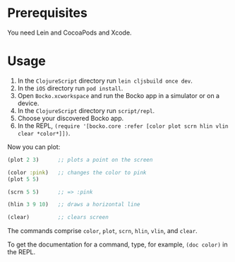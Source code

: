 # Prerequisites

You need Lein and CocoaPods and Xcode.

# Usage

1. In the `ClojureScript` directory run `lein cljsbuild once dev`.
2. In the `iOS` directory run `pod install`.
3. Open `Bocko.xcworkspace` and run the Bocko app in a simulator or on a device.
4. In the `ClojureScript` directory run `script/repl`.
5. Choose your discovered Bocko app.
6. In the REPL, `(require '[bocko.core :refer [color plot scrn hlin vlin clear *color*]])`.

Now you can plot:
```clojure
(plot 2 3)      ;; plots a point on the screen

(color :pink)   ;; changes the color to pink
(plot 5 5)

(scrn 5 5)      ;; => :pink

(hlin 3 9 10)   ;; draws a horizontal line

(clear)         ;; clears screen
```

The commands comprise `color`, `plot`, `scrn`, `hlin`, `vlin`, and `clear`.

To get the documentation for a command, type, for example, `(doc color)` in the REPL.
